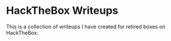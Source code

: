 # HackTheBox Writeups

This is a collection of writeups I have created for retired boxes on HackTheBox.



